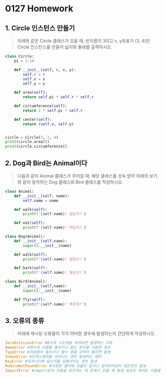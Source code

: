 # 0127 Homework



## 1.  Circle 인스턴스 만들기

> 아래와 같은 Circle 클래스가 있을 때, 반지름이 3이고 x, y좌표가 (2, 4)인 Circle 인스턴스를 만들어 넓이와 둘레를 출력하시오.

``` python
class Circle:
    pi = 3.14

    def __init__(self, r, x, y):
        self.r = r
        self.x = x
        self.y = y

    def area(self):
        return self.pi * self.r * self.r

    def circumference(self):
        return 2 * self.pi * self.r

    def center(self):
        return (self.x, self.y)


circle = Circle(3, 2, 4)
print(circle.area())
print(circle.circumference()
```



## 2. Dog과 Bird는 Animal이다

> 다음과 같이 Animal 클래스가 주어질 때, 해당 클래스를 상속 받아 아래의 보기와 같이 동작하는 Dog 클래스와 Bird 클래스를 작성하시오.

```python
class Animal:
    def __init__(self, name):
        self.name = name

    def walk(self):
        print(f'{self.name}! 걷는다!')

    def eat(self):
        print(f'{self.name}! 먹는다!')

class Dog(Animal):
    def __init__(self,name):
        super().__init__(name)

    def walk(self):
        print(f'{self.name}! 달린다!')

    def bark(self):
        print(f'{self.name}! 짖는다!')

class Bird(Animal):
    def __init__(self,name):
        super().__init__(name)

    def fly(self):
        print(f'{self.name}! 푸드덕!')
```



## 3. 오류의 종류

> 아래에 제시된 오류들이 각각 어떠한 경우에 발생하는지 간단하게 작성하시오.

```python
ZeroDivisionError #0으로 나눗셈을 하게되면 발생하는 오류
NameError #변수의 이름을 틀리거나 없는 변수를 사용한 경우
TypeError #자료형이 틀리거나 함수 호출 규약이 틀리면 발생
IndexError #인덱스범위를 벗어나는 경우 발생하는 에러
KeyError #딕셔너리에 없는키를 실행시키는 경우 발생
ModuleNotFoundError #지정된 폴더에 모듈이 없거나 설치되어있지 않은경우 발생
ImportError #import문이 모듈을 로드하는 데 문제가 있을 때 발생.임포트 하려는 이름을 찾을 수 없을 때도 발생
```

